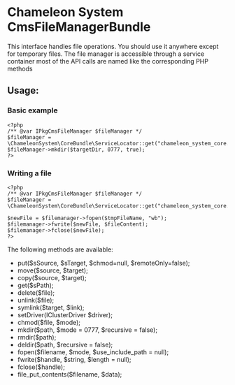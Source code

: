 Chameleon System CmsFileManagerBundle
=====================================

This interface handles file operations.
You should use it anywhere except for temporary files.
The file manager is accessible through a service container
most of the API calls are named like the corresponding PHP methods

## Usage:

### Basic example
```
<?php
/** @var IPkgCmsFileManager $fileManager */
$fileManager = \ChameleonSystem\CoreBundle\ServiceLocator::get("chameleon_system_core.filemanager");
$fileManager->mkdir($targetDir, 0777, true);
?>
```

### Writing a file
```
<?php
/** @var IPkgCmsFileManager $fileManager */
$fileManager = \ChameleonSystem\CoreBundle\ServiceLocator::get("chameleon_system_core.filemanager");

$newFile = $filemanager->fopen($tmpFileName, "wb");
$filemanager->fwrite($newFile, $fileContent);
$filemanager->fclose($newFile);
?>
```

The following methods are available:

* put($sSource, $sTarget, $chmod=null, $remoteOnly=false);
* move($source, $target);
* copy($source, $target);
* get($sPath);
* delete($file);
* unlink($file);
* symlink($target, $link);
* setDriver(IClusterDriver $driver);
* chmod($file, $mode);
* mkdir($path, $mode = 0777, $recursive = false);
* rmdir($path);
* deldir($path, $recursive = false);
* fopen($filename, $mode, $use_include_path = null);
* fwrite($handle, $string, $length = null);
* fclose($handle);
* file_put_contents($filename, $data);
